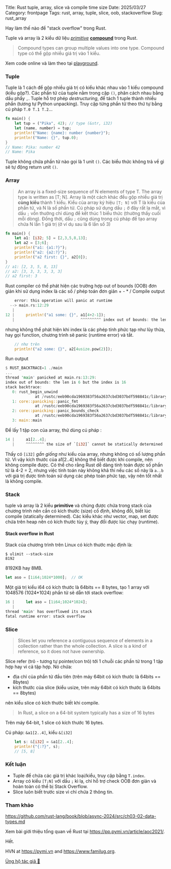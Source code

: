 Title: Rust tuple, array, slice và compile time size 
Date: 2025/03/27
Category: frontpage
Tags: rust, array, tuple, slice, oob, stackoverflow
Slug: rust_array

Hay làm thế nào để "stack overflow" trong Rust.

Tuple và array là 2 kiểu dữ liệu [*primitive*](https://doc.rust-lang.org/std/#primitives) [**compound**](https://github.com/rust-lang/book/blob/45f05367360f033f89235eacbbb54e8d73ce6b70/src/ch03-02-data-types.md?plain=1#L202) trong Rust.

> Compound types can group multiple values into one type.
Compound type có thể gộp nhiều giá trị vào 1 kiểu.

Xem code online và làm theo tại [playground](https://play.rust-lang.org/?version=stable&mode=debug&edition=2024&gist=1bcfb8548e81190f625e424dfd999e06).

### Tuple 
Tuple là 1 cách để gộp nhiều giá trị có kiểu khác nhau vào 1 kiểu compound (kiểu gộp?).
Các phần tử của tuple nằm trong cặp `()`, phân cách nhau bằng dấu phẩy `,`.
Tuple hỗ trợ phép *destructuring*, để tách 1 tuple thành nhiều phần (tương tự Python unpacking). 
Truy cập từng phần tử theo thứ tự bằng cú pháp `T.0 T.1 T.2`...

```rs
fn main() {
    let tup = ("Pika", 42); // type (&str, i32)
    let (name, number) = tup;
    println!("Name: {name}: number {number}");
    println!("Name: {}", tup.0);
}
// Name: Pika: number 42
// Name: Pika
```
Tuple không chứa phần tử nào gọi là 1 unit `()`. Các biểu thức không trả về gì sẽ tự động return unit `()`.

### Array
> An array is a fixed-size sequence of N elements of type T. The array type is written as [T; N].
Array là một cách khác đểu gộp nhiều giá trị **cùng kiểu** thành 1 kiểu. Kiểu của array ký hiệu `[T; N]` với T là kiểu của phần tử, và N là số phần tử.
Cú pháp sử dụng dấu `;` ở đây rất lạ mắt, vì dấu `;` vốn thưởng chỉ dùng để kết thúc 1 biểu thức (thường thấy cuối mỗi dòng).
Đồng thời, dấu `;` cũng dùng trong cú pháp để tạo array chứa N lần 1 giá trị (ở ví dụ sau là 6 lần số 3)
```rs
fn main() {
    let a1: [i32; 5] = [2,3,5,8,13];
    let a2 = [3;6];
    println!("a1: {a1:?}");
    println!("a2: {a2:?}");
    println!("a2 first: {}", a2[0]);      
}
// a1: [2, 3, 5, 8, 13]
// a2: [3, 3, 3, 3, 3, 3]
// a2 first: 3
```
Rust compiler có thể phát hiện các trường hợp out of bounds (OOB) đơn giản khi sử dụng index là các số / phép toán đơn giản + - * /
Compile output
```rs
    error: this operation will panic at runtime
  --> main.rs:12:29
   |
12 |     println!("a1 some: {}", a1[4+2-1]);
   |                             ^^^^^^^^^ index out of bounds: the length is 5 but the index is 5
```
nhưng không thể phát hiện khi index là các phép tính phức tạp như lũy thừa, hay gọi function, chương trình sẽ panic (runtime error) và tắt.

```rs
    // như trên 
    println!("a2 some: {}", a2[4usize.pow(2)]);                                                               
```
Run output
```rs
$ RUST_BACKTRACE=1 ./main
...
thread 'main' panicked at main.rs:13:29:
index out of bounds: the len is 6 but the index is 16
stack backtrace:
   0: rust_begin_unwind
             at /rustc/eeb90cda1969383f56a2637cbd3037bdf598841c/library/std/src/panicking.rs:665:5
   1: core::panicking::panic_fmt
             at /rustc/eeb90cda1969383f56a2637cbd3037bdf598841c/library/core/src/panicking.rs:74:14
   2: core::panicking::panic_bounds_check
             at /rustc/eeb90cda1969383f56a2637cbd3037bdf598841c/library/core/src/panicking.rs:276:5
   3: main::main
```

Để lấy 1 tập con của array, thử dùng cú pháp :

```rs
14 |     a1[2..4];
   |     ^^^^^^^^ the size of `[i32]` cannot be statically determined
```
Thấy có `[i32]` *gần giống*  như kiểu của array, nhưng không có số lượng phần tử. Vì vậy kích thước của a1[2..4] không thể biết được khi compile, nên không compile được.
Có thể cho rằng Rust dễ dàng tính toán được số phần tử là 4-2 = 2, nhưng việc tính toán này không khả thi nếu các số này là `a..b` với giá trị được tính toán sử dụng các phép toán phức tạp, vậy nên tốt nhất là không compile.

### Stack
tuple và array là 2 kiểu **primitive** và chúng được chứa trong stack của chương trình nên cần có kích thước (size) cố định, không đổi, biết lúc compile (statically determined).
Các kiểu khác như vector, map, set được chứa trên heap nên có kích thước tùy ý, thay đổi được lúc chạy (runtime).
#### Stack overflow in Rust
Stack của chương trình trên Linux có kích thước mặc định là:
```
$ ulimit --stack-size
8192
```
8192KB hay 8MB. 

```rs
let aso = [1i64;1024*1000];  // OK
```
Một giá trị kiểu i64 có kích thước là 64bits == 8 bytes, tạo 1 array với 1048576 (1024*1024) phần tử sẽ dẫn tới stack overflow:
```rs
16 |     let aso = [1i64;1024*1024];
   |
thread 'main' has overflowed its stack
fatal runtime error: stack overflow
```


### Slice
> Slices let you reference a contiguous sequence of elements in a collection rather than the whole collection. A slice is a kind of reference, so it does not have ownership.

Slice refer (trỏ - tương tự pointer/con trỏ) tới 1 chuỗi các phần tử trong 1 tập hợp hay vì cả tập hợp. Nó chứa:

- địa chỉ của phần tử đầu tiên (trên máy 64bit có kích thước là 64bits == 8bytes)
- kích thước của slice (kiểu usize, trên máy 64bit có kích thước là 64bits == 8bytes)

nên kiểu slice có kích thước biết khi compile.

> In Rust, a slice on a 64-bit system typically has a size of 16 bytes

Trên máy 64-bit, 1 slice có kích thước 16 bytes.

Cú pháp: `&a1[2..4]`, kiểu `&[i32]`

```rs
    let s: &[i32] = &a1[2..4];
    println!("{:?}", s);
    // [5, 8]
```

### Kết luận
- Tuple để chứa các giá trị khác loại/kiểu, truy cập bằng `T.index`.
- Array có kiểu `[T;N]` với dấu `;` kì lạ, chỉ hỗ trợ check OOB đơn giản và hoàn toàn có thể bị Stack Overflow.
- Slice luôn biết trước size vì chỉ chứa 2 thông tin.

### Tham khảo 
<https://github.com/rust-lang/book/blob/async-2024/src/ch03-02-data-types.md>

Xem bài giới thiệu tổng quan về Rust tại <https://pp.pymi.vn/article/aoc2021/>.

Hết.

HVN at <https://pymi.vn> and <https://www.familug.org>.

[Ủng hộ tác giả 🍺](https://www.familug.org/p/ung-ho.html)
